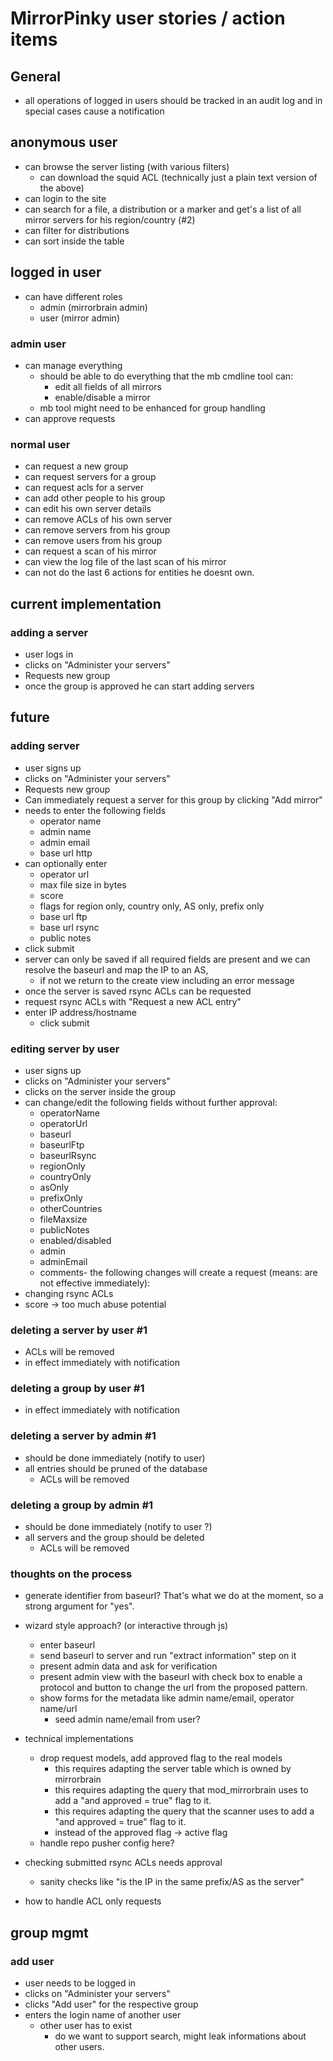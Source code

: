 # MirrorPinky user stories / action items

## General

* all operations of logged in users should be tracked in an audit log and in special cases cause a notification

## anonymous user

* can browse the server listing (with various filters)
  * can download the squid ACL (technically just a plain text version of the above)
* can login to the site
* can search for a file, a distribution or a marker and get's a list of all mirror servers for his region/country (#2)
* can filter for distributions
* can sort inside the table

## logged in user

* can have different roles
  * admin (mirrorbrain admin)
  * user  (mirror admin)

### admin user

* can manage everything
  * should be able to do everything that the mb cmdline tool can:
    * edit all fields of all mirrors
    * enable/disable a mirror
  * mb tool might need to be enhanced for group handling
* can approve requests

### normal user

* can request a new group
* can request servers for a group
* can request acls for a server
* can add other people to his group
* can edit his own server details
* can remove ACLs of his own server
* can remove servers from his group
* can remove users from his group
* can request a scan of his mirror
* can view the log file of the last scan of his mirror
* can not do the last 6 actions for entities he doesnt own.

## current implementation

### adding a server

* user logs in
* clicks on "Administer your servers"
* Requests new group
* once the group is approved he can start adding servers

## future

### adding server

* user signs up
* clicks on "Administer your servers"
* Requests new group
* Can immediately request a server for this group by clicking "Add mirror"
* needs to enter the following fields
  * operator name
  * admin name
  * admin email
  * base url http
* can optionally enter
  * operator url
  * max file size in bytes
  * score
  * flags for region only, country only, AS only, prefix only
  * base url ftp
  * base url rsync
  * public notes
* click submit
* server can only be saved if all required fields are present and we can resolve the baseurl and map the IP to an AS,
  * if not we return to the create view including an error message
* once the server is saved rsync ACLs can be requested
* request rsync ACLs with "Request a new ACL entry"
* enter IP address/hostname
  * click submit

### editing server by user

* user signs up
* clicks on "Administer your servers"
* clicks on the server inside the group
* can change/edit the following fields without further approval:
  * operatorName
  * operatorUrl
  * baseurl
  * baseurlFtp
  * baseurlRsync
  * regionOnly
  * countryOnly
  * asOnly
  * prefixOnly
  * otherCountries
  * fileMaxsize
  * publicNotes
  * enabled/disabled
  * admin
  * adminEmail
  * comments- the following changes will create a request (means: are not effective immediately):
* changing rsync ACLs
* score -> too much abuse potential

### deleting a server by user #1

* ACLs will be removed
* in effect immediately with notification

### deleting a group by user #1

* in effect immediately with notification

### deleting a server by admin #1

* should be done immediately (notify to user)
* all entries should be pruned of the database
  * ACLs will be removed

### deleting a group by admin #1

* should be done immediately (notify to user ?)
* all servers and the group should be deleted
  * ACLs will be removed

### thoughts on the process

* generate identifier from baseurl? That's what we do at the moment, so a strong argument for "yes".
* wizard style approach? (or interactive through js)
  * enter baseurl
  * send baseurl to server and run "extract information" step on it
  * present admin data and ask for verification
  * present admin view with the baseurl with check box to enable a protocol and button to change the url from the proposed pattern.
  * show forms for the metadata like admin name/email, operator name/url
    * seed admin name/email from user?

* technical implementations
  * drop request models, add approved flag to the real models
    * this requires adapting the server table which is owned by mirrorbrain
    * this requires adapting the query that mod\_mirrorbrain uses to add a "and approved = true" flag to it.
    * this requires adapting the query that the scanner uses to add a "and approved = true" flag to it.
    * instead of the approved flag -> active flag
   * handle repo pusher config here?
 * checking submitted rsync ACLs needs approval
   * sanity checks like "is the IP in the same prefix/AS as the server"

* how to handle ACL only requests

## group mgmt

### add user

* user needs to be logged in
* clicks on "Administer your servers"
* clicks "Add user" for the respective group
* enters the login name of another user
  * other user has to exist
    * do we want to support search, might leak informations about other users.